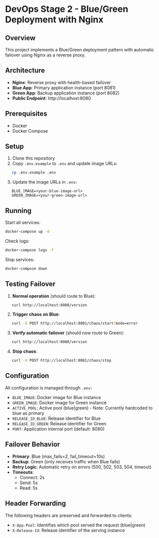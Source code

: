# DevOps Stage 2 - Blue/Green Deployment with Nginx

## Overview
This project implements a Blue/Green deployment pattern with automatic failover using Nginx as a reverse proxy.

## Architecture
- **Nginx**: Reverse proxy with health-based failover
- **Blue App**: Primary application instance (port 8081)
- **Green App**: Backup application instance (port 8082)
- **Public Endpoint**: http://localhost:8080

## Prerequisites
- Docker
- Docker Compose

## Setup

1. Clone this repository
2. Copy `.env.example` to `.env` and update image URLs:
```bash
   cp .env.example .env
```

3. Update the image URLs in `.env`:
```env
   BLUE_IMAGE=<your-blue-image-url>
   GREEN_IMAGE=<your-green-image-url>
```

## Running

Start all services:
```bash
docker-compose up -d
```

Check logs:
```bash
docker-compose logs -f
```

Stop services:
```bash
docker-compose down
```

## Testing Failover

1. **Normal operation** (should route to Blue):
```bash
   curl http://localhost:8080/version
```

2. **Trigger chaos on Blue**:
```bash
   curl -X POST http://localhost:8081/chaos/start?mode=error
```

3. **Verify automatic failover** (should now route to Green):
```bash
   curl http://localhost:8080/version
```

4. **Stop chaos**:
```bash
   curl -X POST http://localhost:8081/chaos/stop
```

## Configuration

All configuration is managed through `.env`:
- `BLUE_IMAGE`: Docker image for Blue instance
- `GREEN_IMAGE`: Docker image for Green instance
- `ACTIVE_POOL`: Active pool (blue|green) - Note: Currently hardcoded to blue as primary
- `RELEASE_ID_BLUE`: Release identifier for Blue
- `RELEASE_ID_GREEN`: Release identifier for Green
- `PORT`: Application internal port (default: 8080)

## Failover Behavior

- **Primary**: Blue (max_fails=2, fail_timeout=10s)
- **Backup**: Green (only receives traffic when Blue fails)
- **Retry Logic**: Automatic retry on errors (500, 502, 503, 504, timeout)
- **Timeouts**:
  - Connect: 2s
  - Send: 5s
  - Read: 5s

## Header Forwarding

The following headers are preserved and forwarded to clients:
- `X-App-Pool`: Identifies which pool served the request (blue|green)
- `X-Release-Id`: Release identifier of the serving instance